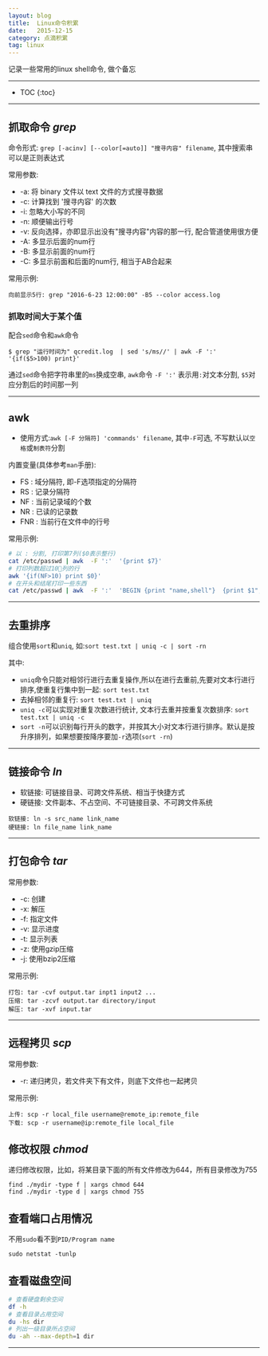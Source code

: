 ```yaml
---
layout: blog
title:  Linux命令积累
date:   2015-12-15
category: 点滴积累
tag: linux
---
```

记录一些常用的linux shell命令, 做个备忘




*****

* TOC
{:toc}

*****

## 抓取命令 *grep*

命令形式: `grep [-acinv] [--color[=auto]] "搜寻内容" filename`, 其中搜索串可以是正则表达式

常用参数:

* -a: 将 binary 文件以 text 文件的方式搜寻数据
* -c: 计算找到 '搜寻内容' 的次数
* -i: 忽略大小写的不同
* -n: 顺便输出行号
* -v: 反向选择，亦即显示出没有"搜寻内容"内容的那一行, 配合管道使用很方便
* -A: 多显示后面的num行
* -B: 多显示前面的num行
* -C: 多显示前面和后面的num行, 相当于AB合起来

常用示例:

~~~
向前显示5行: grep "2016-6-23 12:00:00" -B5 --color access.log
~~~

### 抓取时间大于某个值
配合`sed`命令和`awk`命令

~~~
$ grep "运行时间为" qcredit.log  | sed 's/ms//' | awk -F ':' '{if($5>100) print}'
~~~

通过`sed`命令把字符串里的`ms`换成空串, `awk`命令 `-F ':'` 表示用`:`对文本分割, `$5`对应分割后的时间那一列

*****

## awk

* 使用方式:`awk [-F 分隔符] 'commands' filename`, 其中`-F`可选, 不写默认以`空格`或`制表符`分割

内置变量(具体参考`man`手册):

* FS : 域分隔符, 即-F选项指定的分隔符
* RS : 记录分隔符
* NF : 当前记录域的个数
* NR : 已读的记录数
* FNR : 当前行在文件中的行号

常用示例:

~~~sh
# 以 : 分割, 打印第7列($0表示整行)
cat /etc/passwd | awk  -F ':'  '{print $7}'
# 打印列数超过10列的行
awk '{if(NF>10) print $0}'
# 在开头和结尾打印一些东西
cat /etc/passwd | awk  -F ':'  'BEGIN {print "name,shell"}  {print $1","$7} END {print "aaa,bbb"}'
~~~

*****

## 去重排序

组合使用`sort`和`uniq`, 如:`sort test.txt | uniq -c | sort -rn`

其中:

* `uniq`命令只能对相邻行进行去重复操作,所以在进行去重前,先要对文本行进行排序,使重复行集中到一起: `sort test.txt`
* 去掉相邻的重复行: `sort test.txt | uniq`
* `uniq -c`可以实现对重复次数进行统计, 文本行去重并按重复次数排序: `sort test.txt | uniq -c`
* `sort -n`可以识别每行开头的数字，并按其大小对文本行进行排序。默认是按升序排列，如果想要按降序要加`-r`选项(`sort -rn`)

*****

## 链接命令 *ln*
* 软链接: 可链接目录、可跨文件系统、相当于快捷方式
* 硬链接: 文件副本、不占空间、不可链接目录、不可跨文件系统

~~~
软链接: ln -s src_name link_name
硬链接: ln file_name link_name
~~~

*****

## 打包命令 *tar*
常用参数:

* -c: 创建
* -x: 解压
* -f: 指定文件
* -v: 显示进度
* -t: 显示列表
* -z: 使用gzip压缩
* -j: 使用bzip2压缩

常用示例:

~~~
打包: tar -cvf output.tar inpt1 input2 ...
压缩: tar -zcvf output.tar directory/input
解压: tar -xvf input.tar
~~~

*****

## 远程拷贝 *scp*
常用参数:

* -r: 递归拷贝，若文件夹下有文件，则底下文件也一起拷贝

常用示例:

~~~
上传: scp -r local_file username@remote_ip:remote_file
下载: scp -r username@ip:remote_file local_file
~~~

## 修改权限 *chmod*
递归修改权限，比如，将某目录下面的所有文件修改为644，所有目录修改为755

~~~
find ./mydir -type f | xargs chmod 644
find ./mydir -type d | xargs chmod 755
~~~

## 查看端口占用情况
不用`sudo`看不到`PID/Program name`

~~~
sudo netstat -tunlp
~~~

## 查看磁盘空间

~~~sh
# 查看硬盘剩余空间
df -h
# 查看目录占用空间
du -hs dir
# 列出一级目录所占空间
du -ah --max-depth=1 dir
~~~


*****
